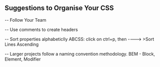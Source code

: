 ## Suggestions to Organise Your CSS

-- Follow Your Team

-- Use comments to create headers

-- Sort properties alphabeticlly ABCSS: click on ctrl+p, then ----> >Sort Lines Ascending 

-- Larger projects follow a naming convention methodology. BEM - Block, Element, Modifier